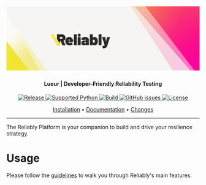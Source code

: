 <h2 align="center">
  <br>
  <p align="center"><img src="https://raw.githubusercontent.com/reliablyhq/cli/main/public/logo.png"></p>
</h2>

<h4 align="center">Lueur | Developer-Friendly Reliability Testing</h4>

<p align="center">
   <a href="https://github.com/reliablyhq/cli/releases">
   <img alt="Release" src="https://img.shields.io/pypi/v/reliably-cli.svg">
   <a href="https://pypi.org/project/rebound-how/">
   <img alt="Supported Python" src="https://img.shields.io/pypi/pyversions/reliably.svg">
   <a href="https://goreportcard.com/report/github.com/reliablyhq/cli">
   <a href="#">
   <img alt="Build" src="https://github.com/reliablyhq/cli/actions/workflows/cli-check.yaml/badge.svg">
   <a href="https://github.com/reliablyhq/cli/issues">
   <img alt="GitHub issues" src="https://img.shields.io/github/issues/reliablyhq/cli?style=flat-square&logo=github&logoColor=white">
   <a href="https://github.com/reliablyhq/cli/blob/master/LICENSE.md">
   <img alt="License" src="https://img.shields.io/github/license/reliablyhq/cli">
</p>

<p align="center">
  <a href="#installation">Installation</a> •
  <a href="https://reliably.com/docs/cli/">Documentation</a> •
  <a href="https://github.com/reliablyhq/cli/blob/main/CHANGELOG.md">Changes</a>
</p>

---

The Reliably Platform is your companion to build and drive your resilience
strategy.

# Usage

Please follow the [guidelines][] to walk you through Reliably's main features.

[guidelines]: https://reliably.com/docs/guides/first-plan/
